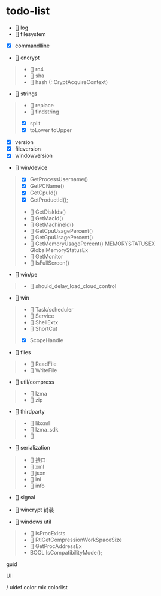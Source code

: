 # todo-list

- [] log
- [] filesystem
- [x] commandlline
- [] encrypt

> - [] rc4
> - [] sha
> - [] hash (::CryptAcquireContext)

- [] strings

> - [] replace
> - [] findstring
> - [x] split
> - [x] toLower toUpper

- [x] version
- [x] fileversion
- [x] windowversion

- [] win/device

> - [x] GetProcessUsername()
> - [x] GetPCName()
> - [x] GetCpuId()
> - [x] GetProductId();
> - [] GetDiskIds()
> - [] GetMacId()
> - [] GetMachineId()
> - [] GetCpuUsagePercent()
> - [] GetGpuUsagePercent()
> - [] GetMemoryUsagePercent() MEMORYSTATUSEX GlobalMemoryStatusEx
> - [] GetMonitor
> - [] IsFullScreen()

- [] win/pe

> - [] should_delay_load_cloud_control

- [] win

> - [] Task/scheduler
> - [] Service
> - [] ShellExtx
> - [] ShortCut
> - [x] ScopeHandle

- [] files

> - [] ReadFile
> - [] WriteFile


- [] util/compress

> - [] lzma
> - [] zip

- [] thirdparty

> - [] libxml
> - [] lzma_sdk
> - []

- [] serialization

> - [] 接口
> - [] xml
> - [] json
> - [] ini
> - [] info

- [] signal

- [] wincrypt 封装

- [] windows util

> - [] IsProcExists
> - [] RtlGetCompressionWorkSpaceSize
> - [] GetProcAddressEx
> - BOOL IsCompatibilityMode();

guid

UI

/ uidef
color mix
colorlist
